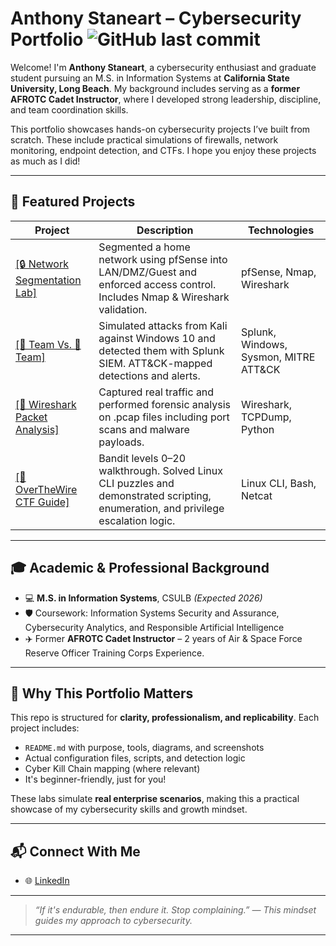 # Anthony Staneart – Cybersecurity Portfolio ![GitHub last commit](https://img.shields.io/github/last-commit/AnthonyStaneart/cybersecurity-portfolio?style=flat-square)

Welcome! I'm **Anthony Staneart**, a cybersecurity enthusiast and graduate student pursuing an M.S. in Information Systems at **California State University, Long Beach**. My background includes serving as a **former AFROTC Cadet Instructor**, where I developed strong leadership, discipline, and team coordination skills.

This portfolio showcases hands-on cybersecurity projects I’ve built from scratch. These include practical simulations of firewalls, network monitoring, endpoint detection, and CTFs. I hope you enjoy these projects as much as I did!

---

## 🚀 Featured Projects

| Project | Description | Technologies |
|--------|-------------|--------------|
| <a href="https://github.com/AnthonyStaneart/network-segmentation-pfsense">[🔒 Network Segmentation Lab]</a> | Segmented a home network using pfSense into LAN/DMZ/Guest and enforced access control. Includes Nmap & Wireshark validation. | pfSense, Nmap, Wireshark |
| <a href="https://github.com/AnthonyStaneart/edr-splunk-lab">[🔵 Team Vs. 🔴 Team]</a> | Simulated attacks from Kali against Windows 10 and detected them with Splunk SIEM. ATT&CK-mapped detections and alerts. | Splunk, Windows, Sysmon, MITRE ATT&CK |
| <a href="https://github.com/AnthonyStaneart/wireshark-packet-analysis">[🦈 Wireshark Packet Analysis]</a> | Captured real traffic and performed forensic analysis on .pcap files including port scans and malware payloads. | Wireshark, TCPDump, Python |
| <a href="https://github.com/AnthonyStaneart/overthewire-bandit">[🎯 OverTheWire CTF Guide]</a> | Bandit levels 0–20 walkthrough. Solved Linux CLI puzzles and demonstrated scripting, enumeration, and privilege escalation logic. | Linux CLI, Bash, Netcat |

---

## 🎓 Academic & Professional Background

- 💻 **M.S. in Information Systems**, CSULB *(Expected 2026)*
- 🛡️ Coursework: Information Systems Security and Assurance, Cybersecurity Analytics, and Responsible Artificial Intelligence 
- ✈️ Former **AFROTC Cadet Instructor** – 2 years of Air & Space Force Reserve Officer Training Corps Experience.

---

## 📌 Why This Portfolio Matters

This repo is structured for **clarity, professionalism, and replicability**. Each project includes:
- `README.md` with purpose, tools, diagrams, and screenshots
- Actual configuration files, scripts, and detection logic
- Cyber Kill Chain mapping (where relevant)
- It's beginner-friendly, just for you!

These labs simulate **real enterprise scenarios**, making this a practical showcase of my cybersecurity skills and growth mindset. 

---

## 📬 Connect With Me

- 🌐 [LinkedIn](https://www.linkedin.com/in/anthonystaneart)

---

> *“If it's endurable, then endure it. Stop complaining.” — This mindset guides my approach to cybersecurity.*

---
